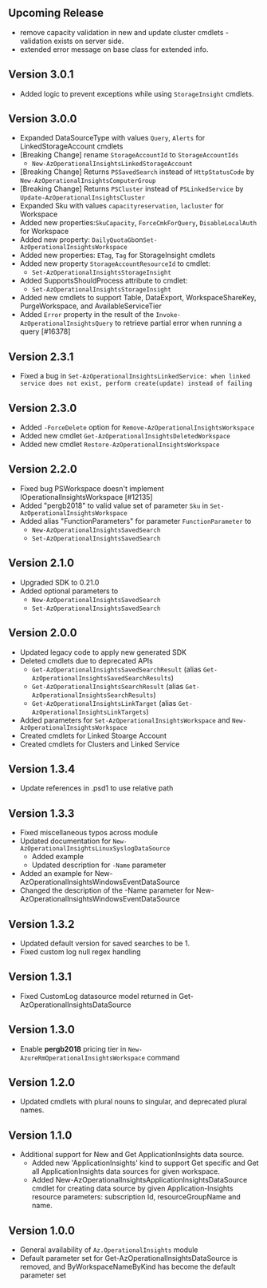 <!--
    Please leave this section at the top of the change log.

    Changes for the upcoming release should go under the section titled "Upcoming Release", and should adhere to the following format:

    ## Upcoming Release
    * Overview of change #1
        - Additional information about change #1
    * Overview of change #2
        - Additional information about change #2
        - Additional information about change #2
    * Overview of change #3
    * Overview of change #4
        - Additional information about change #4

    ## YYYY.MM.DD - Version X.Y.Z (Previous Release)
    * Overview of change #1
        - Additional information about change #1
-->
## Upcoming Release
* remove capacity validation in new and update cluster cmdlets - validation exists on server side.
* extended error message on base class for extended info.

## Version 3.0.1
* Added logic to prevent exceptions while using `StorageInsight` cmdlets.

## Version 3.0.0
* Expanded DataSourceType with values `Query`, `Alerts` for LinkedStorageAccount cmdlets
* [Breaking Change] rename `StorageAccountId` to `StorageAccountIds`
  - `New-AzOperationalInsightsLinkedStorageAccount`
* [Breaking Change] Returns `PSSavedSearch` instead of `HttpStatusCode` by `New-AzOperationalInsightsComputerGroup`
* [Breaking Change] Returns `PSCluster` instead of `PSLinkedService` by `Update-AzOperationalInsightsCluster`
* Expanded Sku with values `capacityreservation`, `lacluster` for Workspace
* Added new properties:`SkuCapacity`, `ForceCmkForQuery`, `DisableLocalAuth` for Workspace
* Added new property: `DailyQuotaGb`on`Set-AzOperationalInsightsWorkspace`
* Added new properties: `ETag`, `Tag` for StorageInsight cmdlets
* Added new property `StorageAccountResourceId` to cmdlet:
  - `Set-AzOperationalInsightsStorageInsight`
* Added SupportsShouldProcess attribute to cmdlet:
  - `Set-AzOperationalInsightsStorageInsight`
* Added new cmdlets to support Table, DataExport, WorkspaceShareKey, PurgeWorkspace, and AvailableServiceTier
* Added `Error` property in the result of the `Invoke-AzOperationalInsightsQuery` to retrieve partial error when running a query [#16378]

## Version 2.3.1
* Fixed a bug in `Set-AzOperationalInsightsLinkedService: when linked service does not exist, perform create(update) instead of failing`

## Version 2.3.0
* Added `-ForceDelete` option for `Remove-AzOperationalInsightsWorkspace`
* Added new cmdlet `Get-AzOperationalInsightsDeletedWorkspace`
* Added new cmdlet `Restore-AzOperationalInsightsWorkspace`

## Version 2.2.0
* Fixed bug PSWorkspace doesn't implement IOperationalInsightsWorkspace [#12135]
* Added "pergb2018" to valid value set of parameter `Sku` in `Set-AzOperationalInsightsWorkspace` 
* Added alias "FunctionParameters" for parameter `FunctionParameter` to
    - `New-AzOperationalInsightsSavedSearch`
    - `Set-AzOperationalInsightsSavedSearch`

## Version 2.1.0
* Upgraded SDK to 0.21.0
* Added optional parameters to 
    - `New-AzOperationalInsightsSavedSearch`
    - `Set-AzOperationalInsightsSavedSearch`

## Version 2.0.0
* Updated legacy code to apply new generated SDK
* Deleted cmdlets due to deprecated APIs
    - `Get-AzOperationalInsightsSavedSearchResult` (alias `Get-AzOperationalInsightsSavedSearchResults`)
    - `Get-AzOperationalInsightsSearchResult` (alias `Get-AzOperationalInsightsSearchResults`)
    - `Get-AzOperationalInsightsLinkTarget` (alias `Get-AzOperationalInsightsLinkTargets`)
* Added parameters for `Set-AzOperationalInsightsWorkspace` and `New-AzOperationalInsightsWorkspace`
* Created cmdlets for Linked Stoarge Account
* Created cmdlets for Clusters and Linked Service

## Version 1.3.4
* Update references in .psd1 to use relative path

## Version 1.3.3
* Fixed miscellaneous typos across module
* Updated documentation for `New-AzOperationalInsightsLinuxSyslogDataSource`
    - Added example
    - Updated description for `-Name` parameter
* Added an example for New-AzOperationalInsightsWindowsEventDataSource
* Changed the description of the -Name parameter for New-AzOperationalInsightsWindowsEventDataSource

## Version 1.3.2
* Updated default version for saved searches to be 1. 
* Fixed custom log null regex handling

## Version 1.3.1
* Fixed CustomLog datasource model returned in Get-AzOperationalInsightsDataSource

## Version 1.3.0
* Enable **pergb2018** pricing tier in `New-AzureRmOperationalInsightsWorkspace` command

## Version 1.2.0
* Updated cmdlets with plural nouns to singular, and deprecated plural names.

## Version 1.1.0
* Additional support for New and Get ApplicationInsights data source.
    - Added new 'ApplicationInsights' kind to support Get specific and Get all ApplicationInsights data sources for given workspace. 
    - Added New-AzOperationalInsightsApplicationInsightsDataSource cmdlet for creating data source by given Application-Insights resource parameters: subscription Id, resourceGroupName and name. 

## Version 1.0.0
* General availability of `Az.OperationalInsights` module
* Default parameter set for Get-AzOperationalInsightsDataSource is removed, and ByWorkspaceNameByKind has become the default parameter set
